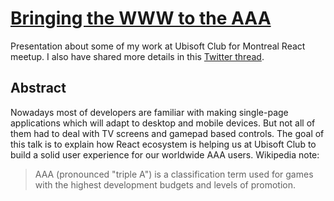 # [Bringing the WWW to the AAA](https://bringing-the-www-to-the-aaa.netlify.app/)
Presentation about some of my work at Ubisoft Club for Montreal React meetup. I also have shared more details in this [Twitter thread](https://twitter.com/sylvhama/status/1046820308647387141).

## Abstract

Nowadays most of developers are familiar with making single-page applications which will adapt to desktop and mobile devices. But not all of them had to deal with TV screens and gamepad based controls. The goal of this talk is to explain how React ecosystem is helping us at Ubisoft Club to build a solid user experience for our worldwide AAA users. Wikipedia note:
> AAA (pronounced "triple A") is a classification term used for games with the highest development budgets and levels of promotion.
